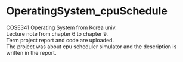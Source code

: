 # OperatingSystem_cpuSchedule
COSE341 Operating System from Korea univ.<br>
Lecture note from chapter 6 to chapter 9.<br>
Term project report and code are uploaded.<br>
The project was about cpu scheduler simulator and the description is written in the report.
